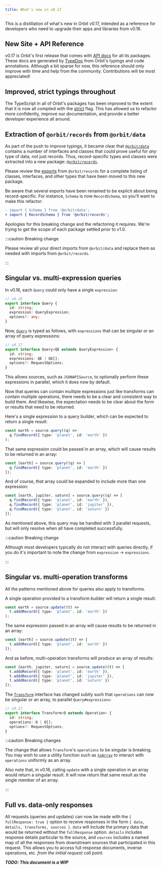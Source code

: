 ```yaml
---
title: What's new in v0.17
---
```


This is a distillation of what's new in Orbit v0.17, intended as a reference for developers who need to upgrade their apps and libraries from v0.16.

## New Site + API Reference

v0.17 is Orbit's first release that comes with [API docs](./api/index.md) for
all its packages. These docs are generated by [TypeDoc](https://typedoc.org/)
from Orbit's typings and code annotations. Although a bit sparse for now, this
reference should only improve with time and help from the community.
Contributions will be most appreciated!

## Improved, strict typings throughout

The TypeScript in all of Orbit's packages has been improved to the extent that
it is now all compiled with the
[strict](https://www.typescriptlang.org/tsconfig#strict) flag. This has allowed
us to refactor more confidently, improve our documentation, and provide a
better developer experience all around.

## Extraction of `@orbit/records` from `@orbit/data`

As part of the push to improve typings, it became clear that
[`@orbit/data`](./api/data/index.md) contains a number of interfaces and classes
that could prove useful for _any_ type of data, not just records. Thus,
record-specific types and classes were extracted into a new package:
[`@orbit/records`](./api/records/index.md).

Please review the [exports](./api/records/modules.md) from `@orbit/records` for
a complete listing of classes, interfaces, and other types that have been moved
to this new package.

Be aware that several exports have been renamed to be explicit about being
record-specific. For instance, `Schema` is now `RecordSchema`, so you'll want to
make this refactor:

```diff
- import { Schema } from '@orbit/data';
+ import { RecordSchema } from '@orbit/records';
```

Apologies for this breaking change and the refactoring it requires. We're trying
to get the scope of each package settled prior to v1.0.

:::caution Breaking change

Please review all your direct imports from `@orbit/data` and replace them as
needed with imports from `@orbit/records`.

:::

## Singular vs. multi-expression queries

In v0.16, each `Query` could only have a single `expression`:

```typescript
// v0.16
export interface Query {
  id: string;
  expression: QueryExpression;
  options?: any;
}
```

Now, [`Query`](./api/data/interfaces/Query.md) is typed as follows, with
`expressions` that can be singular or an array of query expressions:

```typescript
// v0.17
export interface Query<QE extends QueryExpression> {
  id: string;
  expressions: QE | QE[];
  options?: RequestOptions;
}
```

This allows sources, such as `JSONAPISource`, to optionally perform these
expressions in parallel, which it does now by default.

Now that queries can contain multiple expressions just like transforms can
contain multiple operations, there needs to be a clear and consistent way to
build them. And likewise, the expectation needs to be clear about the form
or results that need to be returned.

Here's a single expression to a query builder, which can be expected to return
a single result:

```typescript
const earth = source.query((q) =>
  q.findRecord({ type: 'planet', id: 'earth' })
);
```

That same expression could be passed in an array, which will cause results to be
returned in an array:

```typescript
const [earth] = source.query((q) => [
  q.findRecord({ type: 'planet', id: 'earth' })
]);
```

And of course, that array could be expanded to include more than one expression:

```typescript
const [earth, jupiter, saturn] = source.query((q) => [
  q.findRecord({ type: 'planet', id: 'earth' }),
  q.findRecord({ type: 'planet', id: 'jupiter' }),
  q.findRecord({ type: 'planet', id: 'saturn' })
]);
```

As mentioned above, this query may be handled with 3 parallel requests, but will
only resolve when all have completed successfully.

:::caution Breaking change

Although most developers typically do not interact with queries directly, if
you do it's important to note the change from `expression` -> `expressions`.

:::

## Singular vs. multi-operation transforms

All the patterns mentioned above for queries also apply to transforms.

A single operation provided to a transform builder will return a single result:

```typescript
const earth = source.update((t) =>
  t.adddRecord({ type: 'planet', id: 'earth' })
);
```

The same expression passed in an array will cause results to be returned in an
array:

```typescript
const [earth] = source.update((t) => [
  t.adddRecord({ type: 'planet', id: 'earth' })
]);
```

And as before, multi-operation transforms will produce an array of results:

```typescript
const [earth, jupiter, saturn] = source.update((t) => [
  t.adddRecord({ type: 'planet', id: 'earth' }),
  t.adddRecord({ type: 'planet', id: 'jupiter' }),
  t.adddRecord({ type: 'planet', id: 'saturn' })
]);
```

The [`Transform`](./api/data/interfaces/Transform.md) interface has changed
subtly such that `operations` can now be singular or an array, to parallel
`Query#expressions`:

```typescript
// v0.17
export interface Transform<O extends Operation> {
  id: string;
  operations: O | O[];
  options?: RequestOptions;
}
```

:::caution Breaking changes

The change that allows `Transform`'s `operations` to be singular is breaking.
You may wish to use a utility function such as
[`toArray`](./api/utils/modules.md#toarray) to interact with `operations`
uniformly as an array.

Also note that, in v0.16, calling `update` with a single operation in an array
would return a singular result. It will now return that same result as the
single member of an array.

:::

## Full vs. data-only responses

All requests (queries and updates) can now be made with the `{ fullResponse:
true }` option to receive responses in the form `{ data, details, transforms,
sources }`. `data` will include the primary data that would be returned without
the `fullResponse` option. `details` includes response details particular to the
source, and `sources` includes a named map of all the responses from downstream
sources that participated in this request. This allows you to access full
response documents, inverse operations, etc. _from the initial request call
point_.

***TODO: This document is a WIP***